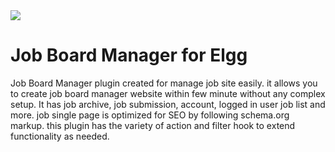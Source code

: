 <img src="graphics/job-board-manager.png">

<h1>Job Board Manager for Elgg</h1>

Job Board Manager plugin created for manage job site easily. it allows you to create job board manager website within few minute without any complex setup. It has job archive, job submission, account, logged in user job list and more. job single page is optimized for SEO by following schema.org markup. this plugin has the variety of action and filter hook to extend functionality as needed.